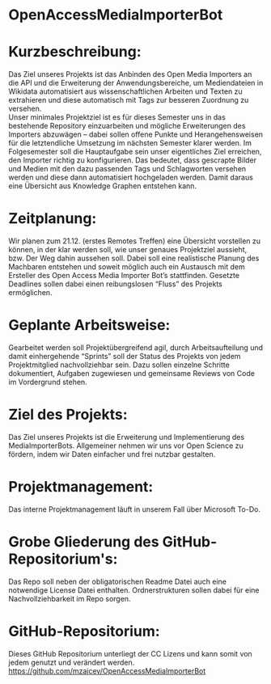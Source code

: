 # OpenAccessMediaImporterBot

# Kurzbeschreibung: 
Das Ziel unseres Projekts ist das Anbinden des Open Media Importers an die API und die Erweiterung der Anwendungsbereiche, um Mediendateien in Wikidata automatisiert aus wissenschaftlichen Arbeiten und Texten zu extrahieren und diese automatisch mit Tags zur besseren Zuordnung zu versehen.  
Unser minimales Projektziel ist es für dieses Semester uns in das bestehende Repository einzuarbeiten und mögliche Erweiterungen des Importers abzuwägen – dabei sollen offene Punkte und Herangehensweisen für die letztendliche Umsetzung im nächsten Semester klarer werden. Im Folgesemester soll die Hauptaufgabe sein unser eigentliches Ziel erreichen, den Importer richtig zu konfigurieren. Das bedeutet, dass gescrapte Bilder und Medien mit den dazu passenden Tags und Schlagworten versehen werden und diese dann automatisiert hochgeladen werden. Damit daraus eine Übersicht aus Knowledge Graphen entstehen kann. 
 
# Zeitplanung: 
Wir planen zum 21.12. (erstes Remotes Treffen) eine Übersicht vorstellen zu können, in der klar werden soll, wie unser genaues Projektziel aussieht, bzw. Der Weg dahin aussehen soll. Dabei soll eine realistische Planung des Machbaren entstehen und soweit möglich auch ein Austausch mit dem Ersteller des Open Access Media Importer Bot’s stattfinden. Gesetzte Deadlines sollen dabei einen reibungslosen “Fluss” des Projekts ermöglichen. 

# Geplante Arbeitsweise: 
Gearbeitet werden soll Projektübergreifend agil, durch Arbeitsaufteilung und damit einhergehende “Sprints” soll der Status des Projekts von jedem Projektmitglied nachvollziehbar sein. Dazu sollen einzelne Schritte dokumentiert, Aufgaben zugewiesen und gemeinsame Reviews von Code im Vordergrund stehen. 

#  Ziel des Projekts:
Das Ziel unseres Projekts ist die Erweiterung und Implementierung des MediaImporterBots.
Allgemeiner nehmen wir uns vor Open Science zu fördern, indem wir Daten einfacher und frei nutzbar gestalten.

# Projektmanagement: 
Das interne Projektmanagement läuft in unserem Fall über Microsoft To-Do.

# Grobe Gliederung des GitHub-Repositorium's: 
Das Repo soll neben der obligatorischen Readme Datei auch eine notwendige License Datei enthalten. Ordnerstrukturen sollen dabei für eine Nachvollziehbarkeit im Repo sorgen.  

# GitHub-Repositorium: 
Dieses GitHub Repositorium unterliegt der CC Lizens und kann somit von jedem genutzt und verändert werden.
https://github.com/mzajcev/OpenAccessMediaImporterBot 
 
